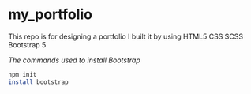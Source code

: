 # my_portfolio
This repo is for designing a portfolio
I built it by using HTML5 CSS SCSS Bootstrap 5

*The commands used to install Bootstrap*
```bash
npm init
install bootstrap
```
